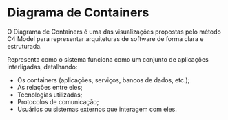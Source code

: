 # Diagrama de Containers 

O Diagrama de Containers é uma das visualizações propostas pelo método C4 Model para representar arquiteturas de software de forma clara e estruturada.

Representa como o sistema funciona como um conjunto de aplicações interligadas, detalhando:

* Os containers (aplicações, serviços, bancos de dados, etc.);
* As relações entre eles;
* Tecnologias utilizadas;
* Protocolos de comunicação;
* Usuários ou sistemas externos que interagem com eles.
